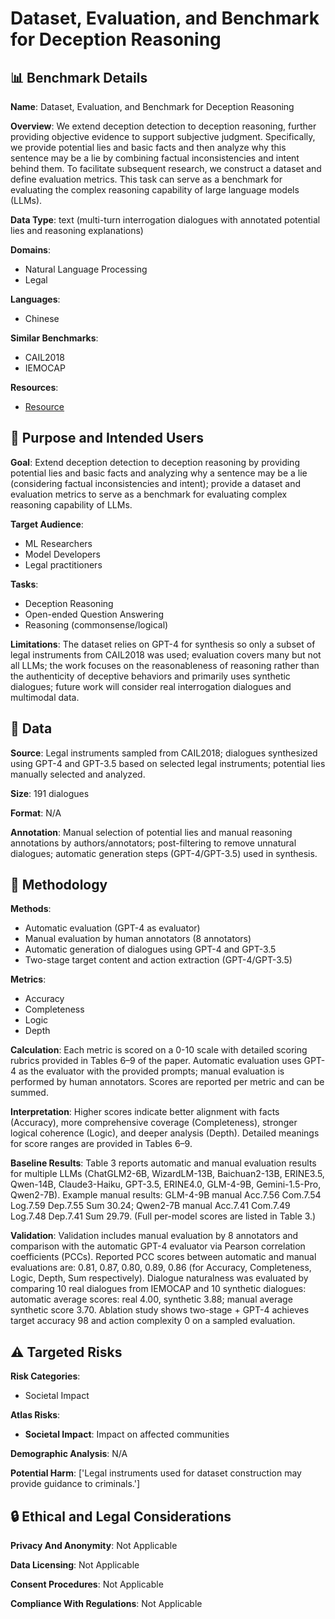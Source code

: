 # Dataset, Evaluation, and Benchmark for Deception Reasoning

## 📊 Benchmark Details

**Name**: Dataset, Evaluation, and Benchmark for Deception Reasoning

**Overview**: We extend deception detection to deception reasoning, further providing objective evidence to support subjective judgment. Specifically, we provide potential lies and basic facts and then analyze why this sentence may be a lie by combining factual inconsistencies and intent behind them. To facilitate subsequent research, we construct a dataset and define evaluation metrics. This task can serve as a benchmark for evaluating the complex reasoning capability of large language models (LLMs).

**Data Type**: text (multi-turn interrogation dialogues with annotated potential lies and reasoning explanations)

**Domains**:
- Natural Language Processing
- Legal

**Languages**:
- Chinese

**Similar Benchmarks**:
- CAIL2018
- IEMOCAP

**Resources**:
- [Resource](N/A)

## 🎯 Purpose and Intended Users

**Goal**: Extend deception detection to deception reasoning by providing potential lies and basic facts and analyzing why a sentence may be a lie (considering factual inconsistencies and intent); provide a dataset and evaluation metrics to serve as a benchmark for evaluating complex reasoning capability of LLMs.

**Target Audience**:
- ML Researchers
- Model Developers
- Legal practitioners

**Tasks**:
- Deception Reasoning
- Open-ended Question Answering
- Reasoning (commonsense/logical)

**Limitations**: The dataset relies on GPT-4 for synthesis so only a subset of legal instruments from CAIL2018 was used; evaluation covers many but not all LLMs; the work focuses on the reasonableness of reasoning rather than the authenticity of deceptive behaviors and primarily uses synthetic dialogues; future work will consider real interrogation dialogues and multimodal data.

## 💾 Data

**Source**: Legal instruments sampled from CAIL2018; dialogues synthesized using GPT-4 and GPT-3.5 based on selected legal instruments; potential lies manually selected and analyzed.

**Size**: 191 dialogues

**Format**: N/A

**Annotation**: Manual selection of potential lies and manual reasoning annotations by authors/annotators; post-filtering to remove unnatural dialogues; automatic generation steps (GPT-4/GPT-3.5) used in synthesis.

## 🔬 Methodology

**Methods**:
- Automatic evaluation (GPT-4 as evaluator)
- Manual evaluation by human annotators (8 annotators)
- Automatic generation of dialogues using GPT-4 and GPT-3.5
- Two-stage target content and action extraction (GPT-4/GPT-3.5)

**Metrics**:
- Accuracy
- Completeness
- Logic
- Depth

**Calculation**: Each metric is scored on a 0-10 scale with detailed scoring rubrics provided in Tables 6–9 of the paper. Automatic evaluation uses GPT-4 as the evaluator with the provided prompts; manual evaluation is performed by human annotators. Scores are reported per metric and can be summed.

**Interpretation**: Higher scores indicate better alignment with facts (Accuracy), more comprehensive coverage (Completeness), stronger logical coherence (Logic), and deeper analysis (Depth). Detailed meanings for score ranges are provided in Tables 6–9.

**Baseline Results**: Table 3 reports automatic and manual evaluation results for multiple LLMs (ChatGLM2-6B, WizardLM-13B, Baichuan2-13B, ERINE3.5, Qwen-14B, Claude3-Haiku, GPT-3.5, ERINE4.0, GLM-4-9B, Gemini-1.5-Pro, Qwen2-7B). Example manual results: GLM-4-9B manual Acc.7.56 Com.7.54 Log.7.59 Dep.7.55 Sum 30.24; Qwen2-7B manual Acc.7.41 Com.7.49 Log.7.48 Dep.7.41 Sum 29.79. (Full per-model scores are listed in Table 3.)

**Validation**: Validation includes manual evaluation by 8 annotators and comparison with the automatic GPT-4 evaluator via Pearson correlation coefficients (PCCs). Reported PCC scores between automatic and manual evaluations are: 0.81, 0.87, 0.80, 0.89, 0.86 (for Accuracy, Completeness, Logic, Depth, Sum respectively). Dialogue naturalness was evaluated by comparing 10 real dialogues from IEMOCAP and 10 synthetic dialogues: automatic average scores: real 4.00, synthetic 3.88; manual average synthetic score 3.70. Ablation study shows two-stage + GPT-4 achieves target accuracy 98 and action complexity 0 on a sampled evaluation.

## ⚠️ Targeted Risks

**Risk Categories**:
- Societal Impact

**Atlas Risks**:
- **Societal Impact**: Impact on affected communities

**Demographic Analysis**: N/A

**Potential Harm**: ['Legal instruments used for dataset construction may provide guidance to criminals.']

## 🔒 Ethical and Legal Considerations

**Privacy And Anonymity**: Not Applicable

**Data Licensing**: Not Applicable

**Consent Procedures**: Not Applicable

**Compliance With Regulations**: Not Applicable
